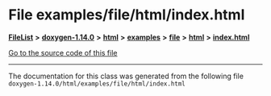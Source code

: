 

# File examples/file/html/index.html



[**FileList**](files.md) **>** [**doxygen-1.14.0**](dir_9d5bad020669189c90cda983471be5d0.md) **>** [**html**](dir_05d1fd8a7cdd04f638f8b23196de02e2.md) **>** [**examples**](dir_aa52e73a32d193037813a53dcfe817b6.md) **>** [**file**](dir_3e420aa6405b0b97b56b5f8b310ef472.md) **>** [**html**](dir_466a26056bcf2fbd395d16fe345f0e05.md) **>** [**index.html**](examples_2file_2html_2index_8html.md)

[Go to the source code of this file](examples_2file_2html_2index_8html_source.md)





































































------------------------------
The documentation for this class was generated from the following file `doxygen-1.14.0/html/examples/file/html/index.html`

